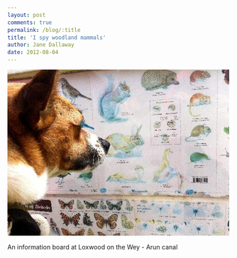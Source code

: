 ```yaml
---
layout: post
comments: true
permalink: /blog/:title
title: 'I spy woodland mammals'
author: Jane Dallaway
date: 2012-08-04
---
```


<div>
<a href="/media/photo.JPG">
<img width="500" src="/media/photo.JPG.500.JPG" height="375"></img>
</a>
</div>

 
An information board at Loxwood on the Wey - Arun canal
